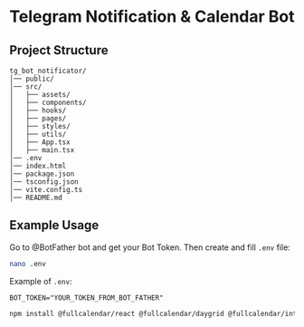 # Telegram Notification & Calendar Bot

## Project Structure

```
tg_bot_notificator/
│── public/
│── src/
│   ├── assets/
│   ├── components/
│   ├── hooks/
│   ├── pages/
│   ├── styles/
│   ├── utils/
│   ├── App.tsx
│   ├── main.tsx
│── .env
│── index.html
│── package.json
│── tsconfig.json
│── vite.config.ts
│── README.md
```


## Example Usage
Go to @BotFather bot and get your Bot Token. Then create and fill `.env` file:
```bash
nano .env
```
Example of `.env`:
```.env
BOT_TOKEN="YOUR_TOKEN_FROM_BOT_FATHER"
```

```bash
npm install @fullcalendar/react @fullcalendar/daygrid @fullcalendar/interaction axios
```